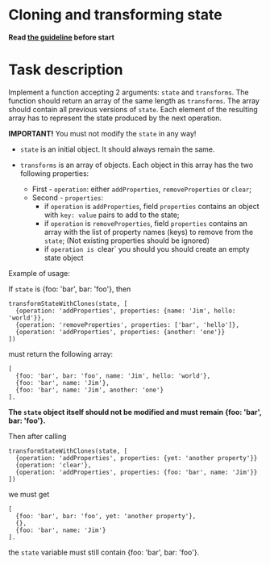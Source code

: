 # Cloning and transforming state

**Read [the guideline](https://github.com/mate-academy/js_task-guideline/blob/master/README.md) before start**

# Task description

Implement a function accepting 2 arguments: `state` and `transforms`.
The function should return an array of the same length as `transforms`.
The array should contain all previous versions of `state`.
Each element of the resulting array has to represent the state produced by the next operation.

**IMPORTANT!** You must not modify the `state` in any way!

- `state` is an initial object. It should always remain the same.

- `transforms` is an array of objects. Each object in this array has the two following properties:
  - First - `operation`: either `addProperties`, `removeProperties` or `clear`;
  - Second - `properties`:
    - if `operation` is `addProperties`, field `properties` contains an object
      with `key: value` pairs to add to the state;
    - if `operation` is `removeProperties`, field `properties` contains an array
      with the list of property names (keys) to remove from the `state`; (Not existing
      properties should be ignored)
    - if `operation is `clear` you should you should create an empty state object

Example of usage:

If `state` is {foo: 'bar', bar: 'foo'}, then

```
transformStateWithClones(state, [
  {operation: 'addProperties', properties: {name: 'Jim', hello: 'world'}},
  {operation: 'removeProperties', properties: ['bar', 'hello']},
  {operation: 'addProperties', properties: {another: 'one'}}
])
```

must return the following array:

```
[
  {foo: 'bar', bar: 'foo', name: 'Jim', hello: 'world'},
  {foo: 'bar', name: 'Jim'},
  {foo: 'bar', name: 'Jim', another: 'one'}
].
```

**The `state` object itself should not be modified and must remain {foo: 'bar', bar: 'foo'}.**

Then after calling

```
transformStateWithClones(state, [
  {operation: 'addProperties', properties: {yet: 'another property'}}
  {operation: 'clear'},
  {operation: 'addProperties', properties: {foo: 'bar', name: 'Jim'}}
])
```
we must get
```
[
  {foo: 'bar', bar: 'foo', yet: 'another property'},
  {},
  {foo: 'bar', name: 'Jim'}
].
```
the `state` variable must still contain
{foo: 'bar', bar: 'foo'}.
